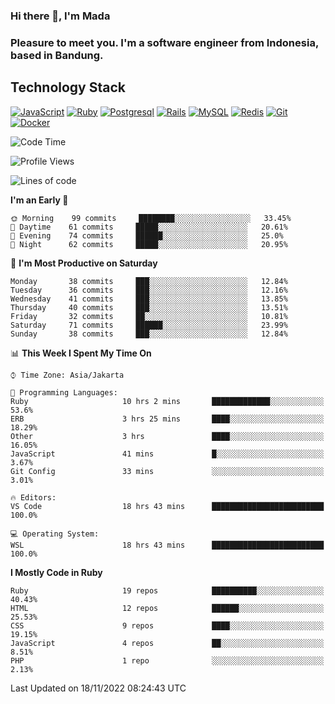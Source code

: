 ### Hi there 👋, I'm Mada
### Pleasure to meet you. I'm a software engineer from Indonesia, based in Bandung.

## Technology Stack

[![JavaScript](https://img.shields.io/badge/-JavaScript-%23F7DF1C?style=flat-square&logo=javascript&logoColor=000000&labelColor=%23F7DF1C&color=%23FFCE5A)](https://www.javascript.com/)
[![Ruby](https://img.shields.io/badge/Ruby-CC342D?style=flat-square&logo=ruby&logoColor=white)](https://www.ruby-lang.org/en/)
[![Postgresql](https://img.shields.io/badge/PostgreSQL-316192?style=flat-square&logo=postgresql&logoColor=ffffff)](https://www.postgresql.org/)
[![Rails](https://img.shields.io/badge/Ruby_on_Rails-CC0000?style=flat-square&logo=ruby-on-rails&logoColor=white)](https://rubyonrails.org/)
[![MySQL](https://img.shields.io/badge/-MySQL-4479A1?style=flat-square&logo=MySQL&logoColor=ffffff)](https://www.mysql.com/)
[![Redis](https://img.shields.io/badge/-Redis-DC382D?style=flat-square&logo=Redis&logoColor=ffffff)](https://redis.io/)
[![Git](https://img.shields.io/badge/-Git-%23F05032?style=flat-square&logo=git&logoColor=%23ffffff)](https://git-scm.com/)
[![Docker](https://img.shields.io/badge/-Docker-2496ED?style=flat-square&logo=docker&logoColor=ffffff)](https://www.docker.com/)
<!--
**madaarya/madaarya** is a ✨ _special_ ✨ repository because its `README.md` (this file) appears on your GitHub profile.

Here are some ideas to get you started:

- 🔭 I’m currently working on ...
- 🌱 I’m currently learning ...
- 👯 I’m looking to collaborate on ...
- 🤔 I’m looking for help with ...
- 💬 Ask me about ...
- 📫 How to reach me: ...
- 😄 Pronouns: ...
- ⚡ Fun fact: ...
-->
<!--START_SECTION:waka-->
![Code Time](http://img.shields.io/badge/Code%20Time-5%2C029%20hrs%201%20min-blue)

![Profile Views](http://img.shields.io/badge/Profile%20Views-0-blue)

![Lines of code](https://img.shields.io/badge/From%20Hello%20World%20I%27ve%20Written-863%20Thousand%20lines%20of%20code-blue)

**I'm an Early 🐤** 

```text
🌞 Morning    99 commits     ████████░░░░░░░░░░░░░░░░░   33.45% 
🌆 Daytime    61 commits     █████░░░░░░░░░░░░░░░░░░░░   20.61% 
🌃 Evening    74 commits     ██████░░░░░░░░░░░░░░░░░░░   25.0% 
🌙 Night      62 commits     █████░░░░░░░░░░░░░░░░░░░░   20.95%

```
📅 **I'm Most Productive on Saturday** 

```text
Monday       38 commits     ███░░░░░░░░░░░░░░░░░░░░░░   12.84% 
Tuesday      36 commits     ███░░░░░░░░░░░░░░░░░░░░░░   12.16% 
Wednesday    41 commits     ███░░░░░░░░░░░░░░░░░░░░░░   13.85% 
Thursday     40 commits     ███░░░░░░░░░░░░░░░░░░░░░░   13.51% 
Friday       32 commits     ██░░░░░░░░░░░░░░░░░░░░░░░   10.81% 
Saturday     71 commits     ██████░░░░░░░░░░░░░░░░░░░   23.99% 
Sunday       38 commits     ███░░░░░░░░░░░░░░░░░░░░░░   12.84%

```


📊 **This Week I Spent My Time On** 

```text
⌚︎ Time Zone: Asia/Jakarta

💬 Programming Languages: 
Ruby                     10 hrs 2 mins       █████████████░░░░░░░░░░░░   53.6% 
ERB                      3 hrs 25 mins       ████░░░░░░░░░░░░░░░░░░░░░   18.29% 
Other                    3 hrs               ████░░░░░░░░░░░░░░░░░░░░░   16.05% 
JavaScript               41 mins             █░░░░░░░░░░░░░░░░░░░░░░░░   3.67% 
Git Config               33 mins             ░░░░░░░░░░░░░░░░░░░░░░░░░   3.01%

🔥 Editors: 
VS Code                  18 hrs 43 mins      █████████████████████████   100.0%

💻 Operating System: 
WSL                      18 hrs 43 mins      █████████████████████████   100.0%

```

**I Mostly Code in Ruby** 

```text
Ruby                     19 repos            ██████████░░░░░░░░░░░░░░░   40.43% 
HTML                     12 repos            ██████░░░░░░░░░░░░░░░░░░░   25.53% 
CSS                      9 repos             ████░░░░░░░░░░░░░░░░░░░░░   19.15% 
JavaScript               4 repos             ██░░░░░░░░░░░░░░░░░░░░░░░   8.51% 
PHP                      1 repo              ░░░░░░░░░░░░░░░░░░░░░░░░░   2.13%

```



 Last Updated on 18/11/2022 08:24:43 UTC
<!--END_SECTION:waka-->
